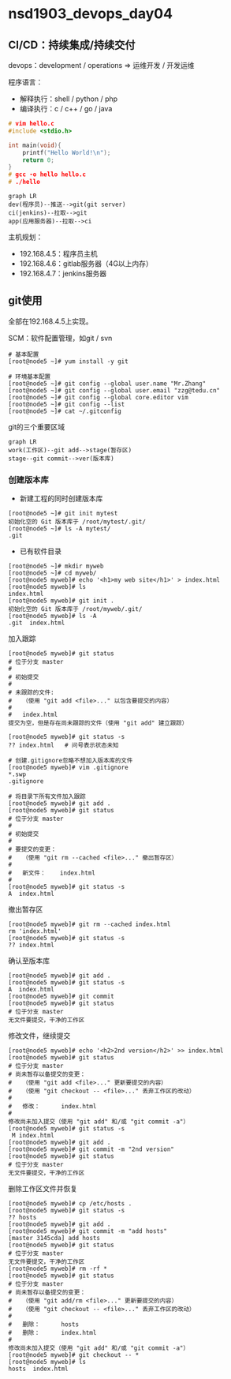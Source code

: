 # nsd1903_devops_day04

## CI/CD：持续集成/持续交付

devops：development / operations => 运维开发 / 开发运维

程序语言：

- 解释执行：shell / python / php
- 编译执行：c / c++ / go / java

```c
# vim hello.c
#include <stdio.h>

int main(void){
    printf("Hello World!\n");
    return 0;
}
# gcc -o hello hello.c
# ./hello
```

```mermaid
graph LR
dev(程序员)--推送-->git(git server)
ci(jenkins)--拉取-->git
app(应用服务器)--拉取-->ci
```

主机规划：

- 192.168.4.5：程序员主机
- 192.168.4.6：gitlab服务器（4G以上内存）
- 192.168.4.7：jenkins服务器

## git使用

全部在192.168.4.5上实现。

SCM：软件配置管理，如git / svn

```shell
# 基本配置
[root@node5 ~]# yum install -y git

# 环境基本配置
[root@node5 ~]# git config --global user.name "Mr.Zhang"
[root@node5 ~]# git config --global user.email "zzg@tedu.cn"
[root@node5 ~]# git config --global core.editor vim
[root@node5 ~]# git config --list
[root@node5 ~]# cat ~/.gitconfig 
```

git的三个重要区域

```mermaid
graph LR
work(工作区)--git add-->stage(暂存区)
stage--git commit-->ver(版本库)
```

### 创建版本库

- 新建工程的同时创建版本库

```shell
[root@node5 ~]# git init mytest
初始化空的 Git 版本库于 /root/mytest/.git/
[root@node5 ~]# ls -A mytest/
.git
```

- 已有软件目录

```shell
[root@node5 ~]# mkdir myweb
[root@node5 ~]# cd myweb/
[root@node5 myweb]# echo '<h1>my web site</h1>' > index.html
[root@node5 myweb]# ls
index.html
[root@node5 myweb]# git init .
初始化空的 Git 版本库于 /root/myweb/.git/
[root@node5 myweb]# ls -A
.git  index.html
```

加入跟踪

```shell
[root@node5 myweb]# git status
# 位于分支 master
#
# 初始提交
#
# 未跟踪的文件:
#   （使用 "git add <file>..." 以包含要提交的内容）
#
#	index.html
提交为空，但是存在尚未跟踪的文件（使用 "git add" 建立跟踪）

[root@node5 myweb]# git status -s
?? index.html   # 问号表示状态未知

# 创建.gitignore忽略不想加入版本库的文件
[root@node5 myweb]# vim .gitignore
*.swp
.gitignore

# 将目录下所有文件加入跟踪
[root@node5 myweb]# git add .
[root@node5 myweb]# git status
# 位于分支 master
#
# 初始提交
#
# 要提交的变更：
#   （使用 "git rm --cached <file>..." 撤出暂存区）
#
#	新文件：    index.html
#
[root@node5 myweb]# git status -s
A  index.html
```

撤出暂存区

```shell
[root@node5 myweb]# git rm --cached index.html 
rm 'index.html'
[root@node5 myweb]# git status -s
?? index.html
```

确认至版本库

```shell
[root@node5 myweb]# git add .
[root@node5 myweb]# git status -s
A  index.html
[root@node5 myweb]# git commit
[root@node5 myweb]# git status
# 位于分支 master
无文件要提交，干净的工作区
```

修改文件，继续提交

```shell
[root@node5 myweb]# echo '<h2>2nd version</h2>' >> index.html 
[root@node5 myweb]# git status
# 位于分支 master
# 尚未暂存以备提交的变更：
#   （使用 "git add <file>..." 更新要提交的内容）
#   （使用 "git checkout -- <file>..." 丢弃工作区的改动）
#
#	修改：      index.html
#
修改尚未加入提交（使用 "git add" 和/或 "git commit -a"）
[root@node5 myweb]# git status -s
 M index.html
[root@node5 myweb]# git add .
[root@node5 myweb]# git commit -m "2nd version"
[root@node5 myweb]# git status
# 位于分支 master
无文件要提交，干净的工作区
```

删除工作区文件并恢复

```shell
[root@node5 myweb]# cp /etc/hosts .
[root@node5 myweb]# git status -s
?? hosts
[root@node5 myweb]# git add .
[root@node5 myweb]# git commit -m "add hosts"
[master 3145cda] add hosts
[root@node5 myweb]# git status
# 位于分支 master
无文件要提交，干净的工作区
[root@node5 myweb]# rm -rf *
[root@node5 myweb]# git status
# 位于分支 master
# 尚未暂存以备提交的变更：
#   （使用 "git add/rm <file>..." 更新要提交的内容）
#   （使用 "git checkout -- <file>..." 丢弃工作区的改动）
#
#	删除：      hosts
#	删除：      index.html
#
修改尚未加入提交（使用 "git add" 和/或 "git commit -a"）
[root@node5 myweb]# git checkout -- *
[root@node5 myweb]# ls
hosts  index.html

```















